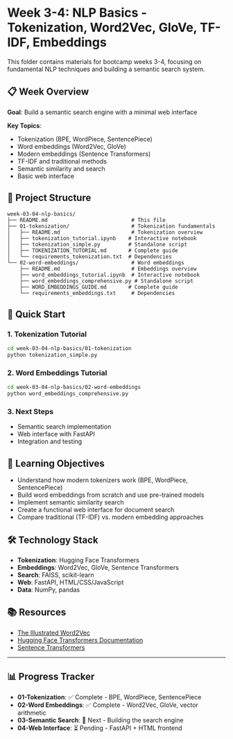# Week 3-4: NLP Basics - Tokenization, Word2Vec, GloVe, TF-IDF, Embeddings

This folder contains materials for bootcamp weeks 3-4, focusing on fundamental NLP techniques and building a semantic search system.

## 📋 Week Overview

**Goal**: Build a semantic search engine with a minimal web interface

**Key Topics**:
- Tokenization (BPE, WordPiece, SentencePiece)
- Word embeddings (Word2Vec, GloVe)
- Modern embeddings (Sentence Transformers)
- TF-IDF and traditional methods
- Semantic similarity and search
- Basic web interface

## 📁 Project Structure

```
week-03-04-nlp-basics/
├── README.md                           # This file
├── 01-tokenization/                    # Tokenization fundamentals
│   ├── README.md                       # Tokenization overview
│   ├── tokenization_tutorial.ipynb    # Interactive notebook
│   ├── tokenization_simple.py         # Standalone script
│   ├── TOKENIZATION_TUTORIAL.md       # Complete guide
│   └── requirements_tokenization.txt  # Dependencies
└── 02-word-embeddings/                 # Word embeddings
    ├── README.md                       # Embeddings overview
    ├── word_embeddings_tutorial.ipynb  # Interactive notebook
    ├── word_embeddings_comprehensive.py # Standalone script
    ├── WORD_EMBEDDINGS_GUIDE.md       # Complete guide
    └── requirements_embeddings.txt     # Dependencies
```

## 🚀 Quick Start

### 1. Tokenization Tutorial
```bash
cd week-03-04-nlp-basics/01-tokenization
python tokenization_simple.py
```

### 2. Word Embeddings Tutorial
```bash
cd week-03-04-nlp-basics/02-word-embeddings
python word_embeddings_comprehensive.py
```

### 3. Next Steps
- Semantic search implementation
- Web interface with FastAPI
- Integration and testing

## 🎯 Learning Objectives

- Understand how modern tokenizers work (BPE, WordPiece, SentencePiece)
- Build word embeddings from scratch and use pre-trained models
- Implement semantic similarity search
- Create a functional web interface for document search
- Compare traditional (TF-IDF) vs. modern embedding approaches

## 🛠 Technology Stack

- **Tokenization**: Hugging Face Transformers
- **Embeddings**: Word2Vec, GloVe, Sentence Transformers
- **Search**: FAISS, scikit-learn
- **Web**: FastAPI, HTML/CSS/JavaScript
- **Data**: NumPy, pandas

## 📚 Resources

- [The Illustrated Word2Vec](https://jalammar.github.io/illustrated-word2vec/)
- [Hugging Face Transformers Documentation](https://huggingface.co/docs/transformers/)
- [Sentence Transformers](https://www.sbert.net/)

---

## 📊 Progress Tracker

- **01-Tokenization**: ✅ Complete - BPE, WordPiece, SentencePiece
- **02-Word Embeddings**: ✅ Complete - Word2Vec, GloVe, vector arithmetic  
- **03-Semantic Search**: 🔄 Next - Building the search engine
- **04-Web Interface**: ⏳ Pending - FastAPI + HTML frontend